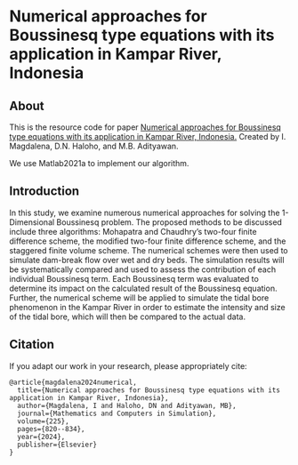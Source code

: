# Numerical approaches for Boussinesq type equations with its application in Kampar River, Indonesia

## About
This is the resource code for paper [Numerical approaches for Boussinesq type equations with its application in Kampar River, Indonesia.](https://doi.org/10.1016/j.matcom.2023.05.002) Created by I. Magdalena, D.N. Haloho, and M.B. Adityawan.

We use Matlab2021a to implement our algorithm.

## Introduction
In this study, we examine numerous numerical approaches for solving the 1-Dimensional Boussinesq problem. The proposed methods to be discussed include three algorithms: Mohapatra and Chaudhry’s two-four finite difference scheme, the modified two-four finite difference scheme, and the staggered finite volume scheme. 
The numerical schemes were then used to simulate dam-break flow over wet and dry beds. The simulation results will be systematically compared and used to assess the contribution of each individual Boussinesq term. Each Boussinesq term was evaluated to determine its impact on the calculated result of the Boussinesq equation. Further, the numerical scheme will be applied to simulate the tidal bore phenomenon in the Kampar River in order to estimate the intensity and size of the tidal bore, which will then be compared to the actual data.

## Citation
If you adapt our work in your research, please appropriately cite:
```
@article{magdalena2024numerical,
  title={Numerical approaches for Boussinesq type equations with its application in Kampar River, Indonesia},
  author={Magdalena, I and Haloho, DN and Adityawan, MB},
  journal={Mathematics and Computers in Simulation},
  volume={225},
  pages={820--834},
  year={2024},
  publisher={Elsevier}
}
```
